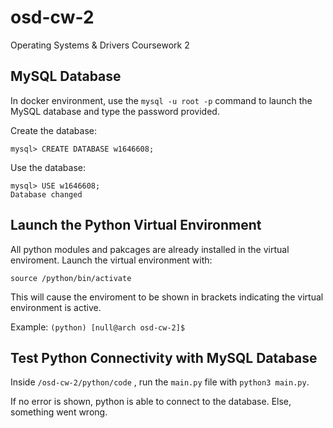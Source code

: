 # osd-cw-2
Operating Systems &amp; Drivers Coursework 2

## MySQL Database

In docker environment, use the ```mysql -u root -p``` command to launch the MySQL database and type the password provided.

Create the database:

```mysql> CREATE DATABASE w1646608;```

Use the database:

```
mysql> USE w1646608;
Database changed
```

## Launch the Python Virtual Environment

All python modules and pakcages are already installed in the virtual enviroment. Launch the virtual environment with:

```source /python/bin/activate```

This will cause the enviroment to be shown in brackets indicating the virtual environment is active.

Example: ```(python) [null@arch osd-cw-2]$```


## Test Python Connectivity with MySQL Database

Inside ```/osd-cw-2/python/code``` , run the ```main.py``` file with ```python3 main.py```. 

If no error is shown, python is able to connect to the database. Else, something went wrong. 



